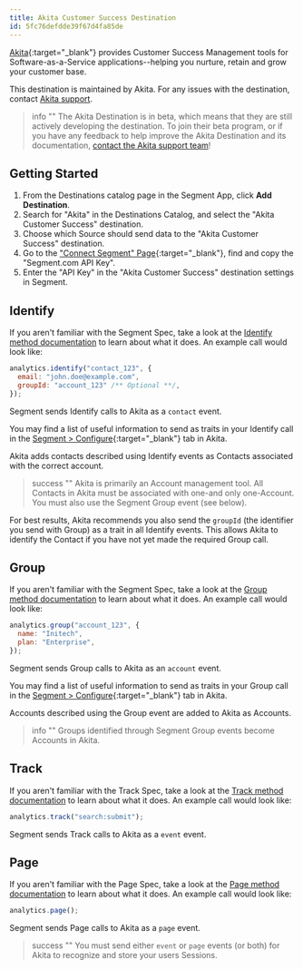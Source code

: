 ```yaml
---
title: Akita Customer Success Destination
id: 5fc76defdde39f67d4fa85de
---
```


[Akita](https://www.akitaapp.com.com/?utm_source=segmentio&utm_medium=docs&utm_campaign=partners){:target="\_blank"} provides Customer Success Management tools for Software-as-a-Service applications--helping you nurture, retain and grow your customer base.

This destination is maintained by Akita. For any issues with the destination, contact [Akita support](mailto:support@akitaapp.com).

> info ""
> The Akita Destination is in beta, which means that they are still actively developing the destination. To join their beta program, or if you have any feedback to help improve the Akita Destination and its documentation, [contact the Akita support team](mailto:support@akitaapp.com)!

## Getting Started

1. From the Destinations catalog page in the Segment App, click **Add Destination**.
2. Search for "Akita" in the Destinations Catalog, and select the "Akita Customer Success" destination.
3. Choose which Source should send data to the "Akita Customer Success" destination.
4. Go to the ["Connect Segment" Page](https://beta.akitaapp.com/segment){:target="\_blank"}, find and copy the "Segment.com API Key".
5. Enter the "API Key" in the "Akita Customer Success" destination settings in Segment.

## Identify

If you aren't familiar with the Segment Spec, take a look at the [Identify method documentation](/docs/connections/spec/identify/) to learn about what it does. An example call would look like:

```js
analytics.identify("contact_123", {
  email: "john.doe@example.com",
  groupId: "account_123" /** Optional **/,
});
```

Segment sends Identify calls to Akita as a `contact` event.

You may find a list of useful information to send as traits in your Identify call in the [Segment > Configure](https://beta.akitaapp.com/segment){:target="\_blank"} tab in Akita.

Akita adds contacts described using Identify events as Contacts associated with the correct account.

> success ""
> Akita is primarily an Account management tool. All Contacts in Akita must be associated with one-and only one-Account. You must also use the Segment Group event (see below).

For best results, Akita recommends you also send the `groupId` (the identifier you send with Group) as a trait in all Identify events. This allows Akita to identify the Contact if you have not yet made the required Group call.

## Group

If you aren't familiar with the Segment Spec, take a look at the [Group method documentation](/docs/connections/spec/group/) to learn about what it does. An example call would look like:

```js
analytics.group("account_123", {
  name: "Initech",
  plan: "Enterprise",
});
```

Segment sends Group calls to Akita as an `account` event.

You may find a list of useful information to send as traits in your Group call in the [Segment > Configure](https://beta.akitaapp.com/segment){:target="\_blank"} tab in Akita.

Accounts described using the Group event are added to Akita as Accounts.

> info ""
> Groups identified through Segment Group events become Accounts in Akita.

## Track

If you aren't familiar with the Track Spec, take a look at the [Track method documentation](/docs/connections/spec/track/) to learn about what it does. An example call would look like:

```js
analytics.track("search:submit");
```

Segment sends Track calls to Akita as a `event` event.

## Page

If you aren't familiar with the Page Spec, take a look at the [Page method documentation](https://segment.com/docs/connections/spec/page/) to learn about what it does. An example call would look like:

```js
analytics.page();
```

Segment sends Page calls to Akita as a `page` event.

> success ""
> You must send either `event` or `page` events (or both) for Akita to recognize and store your users Sessions.
